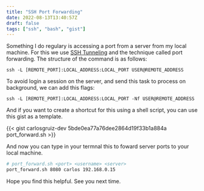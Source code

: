 ```yaml
---
title: "SSH Port Forwarding"
date: 2022-08-13T13:40:57Z
draft: false
tags: ["ssh", "bash", "gist"]
---
```


Something I do regulary is accessing a port from a server from my local machine. For this we use
[SSH Tunneling][1] and the technique called port forwarding. The structure of the command is as
follows:

```text
ssh -L [REMOTE_PORT]:LOCAL_ADDRESS:LOCAL_PORT USER@REMOTE_ADDRESS
```

To avoid login a session on the server, and send this task to process on background, we can add this
flags:

```text
ssh -L [REMOTE_PORT]:LOCAL_ADDRESS:LOCAL_PORT -Nf USER@REMOTE_ADDRESS
```

And if you want to create a shortcut for this using a shell script, you can use this gist as a
template.

{{< gist carlosgruiz-dev 5bde0ea77a76dee2864d19f33b1a884a port_forward.sh >}}

And now you can type in your termnal this to foward server ports to your local machine.

```bash
# port_forward.sh <port> <username> <server>
port_forward.sh 8080 carlos 192.168.0.15
```

Hope you find this helpful. See you next time.

[1]: https://www.ssh.com/academy/ssh/tunneling-example

